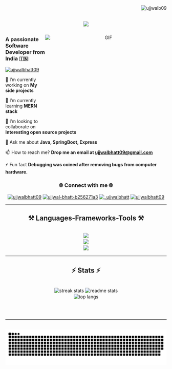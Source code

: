 <img align="right" src="https://komarev.com/ghpvc/?username=ujjwalb09&label=Profile%20views&color=0e75b6&style=flat" alt="ujjwalb09" />

<h1 align="center">
    <img src="https://readme-typing-svg.herokuapp.com/?font=Righteous&size=35&center=true&vCenter=true&width=500&height=70&duration=3000&lines=Hey+There!+👋;+I'm+Ujjwal!;" />
</h1>
<a target="_blank" align="center">
  <img align="right" top="500" height="280" width="380" alt="GIF" src="https://media.giphy.com/media/v1.Y2lkPTc5MGI3NjExaDZxZGt6bnZuOGxmcjd3YmlqOG42ZjRoNWw3c2Q3MWxnYnJqaXY4cSZlcD12MV9pbnRlcm5hbF9naWZfYnlfaWQmY3Q9Zw/qgQUggAC3Pfv687qPC/giphy.gif">
</a>
<h3 align="left">A passionate Software Developer from India 🇮🇳</h3>

<p align="left"> <a href="https://twitter.com/ujjwalbhatt09" target="blank"><img src="https://img.shields.io/twitter/follow/ujjwalbhatt09?logo=twitter&style=for-the-badge" alt="ujjwalbhatt09" /></a> </p>

🔭 I’m currently working on **My side projects**

🌱 I’m currently learning **MERN stack**

👯 I’m looking to collaborate on **Interesting open source projects**

💬 Ask me about **Java, SpringBoot, Express**

📫 How to reach me? **Drop me an email at ujjwalbhatt09@gmail.com**

⚡ Fun fact **Debugging was coined after removing bugs from computer hardware.**

<h3 align="center">🌐 Connect with me 🌐</h3>
<p align="center">
<a href="https://twitter.com/ujjwalbhatt09" target="blank"><img align="center" src="https://skillicons.dev/icons?i=twitter&theme=light" alt="ujjwalbhatt09" height="40" width="40" /></a>
<a href="https://linkedin.com/in/ujjwal-bhatt-b256271a3" target="blank"><img align="center" src="https://skillicons.dev/icons?i=linkedin&theme=light" alt="ujjwal-bhatt-b256271a3" height="40" width="40" /></a>
<a href="https://instagram.com/_ujjwalbhatt" target="blank"><img align="center" src="https://skillicons.dev/icons?i=instagram&theme=light" alt="_ujjwalbhatt" height="40" width="40" /></a>
<a href="https://www.leetcode.com/ujjwalbhatt09" target="blank"><img align="center" src="https://raw.githubusercontent.com/rahuldkjain/github-profile-readme-generator/master/src/images/icons/Social/leet-code.svg" alt="ujjwalbhatt09" height="40" width="40" /></a>
</p>

<hr/>
 
<h2 align="center">⚒️ Languages-Frameworks-Tools ⚒️</h2>
<br/>
<div align="center">
    <img src="https://skillicons.dev/icons?i=java,javascript,typescript,html,css,mysql&theme=dark" /><br>
    <img src="https://skillicons.dev/icons?i=nodejs,express,spring,bootstrap,react,firebase,tailwind,nextjs,linux&theme=dark" /><br>
    <img src="https://skillicons.dev/icons?i=git,github,vscode,docker,mongodb,postgresql,postman,redis,prisma,hibernate,idea&theme=dark" /><br>
</div>


<hr/>

<h2 align="center">⚡ Stats ⚡</h2>
<br>
<div align=center>
  <img width=390 src="https://github-readme-streak-stats-salesp07.vercel.app/?user=ujjwalb09&count_private=true&border_radius=10&theme=react" alt="streak stats"/>
  <img width=390 src="https://github-readme-stats.vercel.app/api?username=ujjwalb09&show_icons=true&locale=en&rank_icon=github&border_radius=10&theme=react" alt="readme stats" />
  <br/>
  <img width=325 align="center" src="https://github-readme-stats.vercel.app/api/top-langs?username=ujjwalb09&show_icons=true&locale=en&layout=compact&border_radius=10&theme=react" alt="top langs" />
</div>

<br/><br/>

<hr/>

<br/>

<div align="center">
  <img alt="snake eating my contributions" src="https://github.com/1999AZZAR/1999AZZAR/blob/main/resources/img/grid-snake.svg" />
</div>

<br/>
